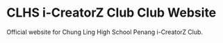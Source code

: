 # CLHS i-CreatorZ Club Club Website

Official website for Chung Ling High School Penang i-CreatorZ Club.